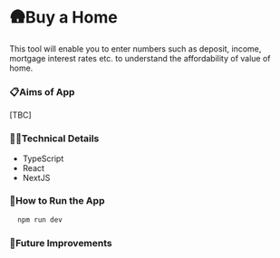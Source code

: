 # 🛖Buy a Home

This tool will enable you to enter numbers such as deposit, income, mortgage interest rates etc. to understand the affordability of value of home.

### 📋Aims of App

[TBC]

### 👩‍💻Technical Details

- TypeScript
- React
- NextJS

### 🔧How to Run the App

```bash
  npm run dev
```

### 💭Future Improvements
